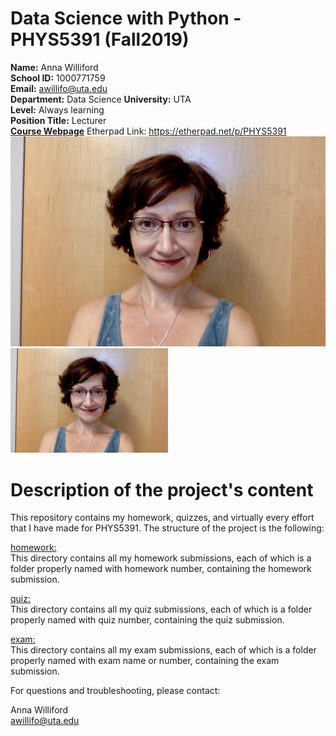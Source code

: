# Data Science with Python - PHYS5391 (Fall2019)

**Name:** Anna Williford  
**School ID:** 1000771759  
**Email:** awillifo@uta.edu  
**Department:** Data Science
**University:** UTA  
**Level:** Always learning  
**Position Title:** Lecturer  
[**Course Webpage**](https://www.cdslab.org/python/)
Etherpad Link: https://etherpad.net/p/PHYS5391
![](Williford_pic.png)
<img src="Williford_pic.png" width=50% />


# Description of the project's content

This repository contains my homework, quizzes, and virtually every effort that I have made for PHYS5391. The structure of the project is the following:

[homework:](Homework)  
This directory contains all my homework submissions, each of which is a folder properly named with homework number, containing the homework submission.

[quiz:](Quiz)  
This directory contains all my quiz submissions, each of which is a folder properly named with quiz number, containing the quiz submission.

[exam:](Exam)  
This directory contains all my exam submissions, each of which is a folder properly named with exam name or number, containing the exam submission.

For questions and troubleshooting, please contact:

Anna Williford  
awillifo@uta.edu

